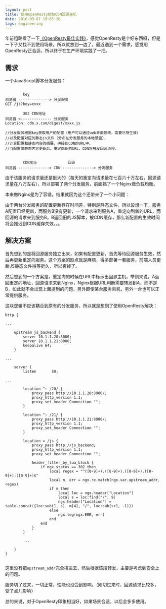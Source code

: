 ```yaml
---
layout: post
title: 使用OpenResty控制CDN回源主机
date: 2016-03-07 19:05:20
tags: engineering
---
```


年前粗略看了一下[《OpenResty最佳实践》](https://www.gitbook.com/book/moonbingbing/openresty-best-practices/details)，感觉OpenResty是个好东西呀，但是一下子又找不到使用场景，所以就放到一边了。最近遇到一个需求，感觉用OpenResty正合适，所以终于在生产环境实践了一把。

## 需求

一个JavaScript脚本分发服务：

```plain

        key
浏览器 --------------> 分发服务
GET /js?key=xxxx

        302 CDN地址
浏览器 <-------------- 分发服务
Location: cdn.x.com/digest/xxxx.js

//分发服务根据key获取用户的配置（用户可以通过web界面修改，需要尽快生效）
//以及配置对应的静态js文件（分布在分发服务的本地硬盘），
//计算配置和静态内容的摘要，拼接到CDN的URL中，
//当配置或静态内容更新后，重定向新的URL，CDN将触发回源流程。


        CDN地址              回源
浏览器 --------------> CDN --------------> 分发服务

```

由于该服务的请求量还是挺大的（每天的重定向请求量在七百六十万左右，回源请求量在八万左右），所以部署了两个分发服务，前面挡了一个Nginx做负载均衡。

本来做Nginx是为了容错，结果就因为这个还带来了一个小问题：

由于两台分发服务的配置更新存在时间差，特别是静态文件，所以设想一下，服务A配置已经更新，而服务B没有更新，一个请求来到服务A，重定向到新的URL，而回源的请求来到服务B，B返回旧的JS脚本，被CDN缓存，那么新配置的生效时间将会推迟到CDN缓存失效。。。

## 解决方案

首先想到的是将回源服务独立出来，如果有配置更新，首先等待回源服务生效，然后再更新重定向服务。这个方案的缺点就是麻烦，得多部署一套服务，前端人员更新JS静态文件得等挺久，所以否掉了。

然后想到的一个方案是，重定向的时候在URL中标示出回源主机，举例来说，A返回重定向地址，回源请求来到Nginx，Nginx根据URL判断需要转发到A，而不是B，如此就不会出现上面提到的问题，另外即使某台服务宕机，另外一台也可以正常提供服务。

这块逻辑不应该耦合到原有的分发服务，所以就是想到了使用OpenResty解决：

```plain
http {

...

    upstream js_backend {
        server 10.1.1.20:8080;
        server 10.1.1.21:8080;
        keepalive 64;
    }

...

    server {
        listen       80;

...

        location ^~ /20/ {
            proxy_pass http://10.1.1.20:8080/;
            proxy_http_version 1.1;
            proxy_set_header Connection "";
        }

        location ^~ /21/ {
            proxy_pass http://10.1.1.21:8080/;
            proxy_http_version 1.1;
            proxy_set_header Connection "";
        }

        location = /js {
            proxy_pass http://js_backend;
            proxy_http_version 1.1;
            proxy_set_header Connection "";

            header_filter_by_lua_block {
                if ngx.status == 302 then
                    local regex = "^([0-9]+).([0-9]+).([0-9]+).([0-9]+):([0-9]+)$"
                    local m, err = ngx.re.match(ngx.var.upstream_addr, regex)
                    if m then
                        local loc = ngx.header["Location"]
                        local s = loc:find("/", 9)
                        ngx.header["Location"] = table.concat({loc:sub(1, s), m[4], "/", loc:sub(s+1, -1)})
                    else
                        ngx.log(ngx.ERR, err)
                    end
                end
            }
        }
        
        ...
        
    }
}
    
```

这里没有把`upstream_addr`完全拼进去，然后根据该段转发，主要是考虑到安全上的问题。

服务切了过来，一切正常，性能也没受到影响。（刚切过来时，回源请求比较多，受了点儿影响）

总的来说，对于OpenResty印象相当好，如果场景合适，以后会多多使用。